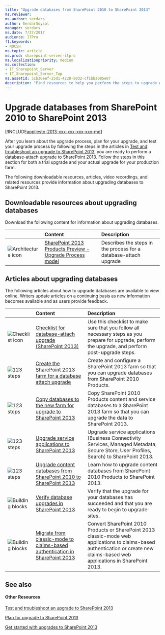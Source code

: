 ```yaml
---
title: "Upgrade databases from SharePoint 2010 to SharePoint 2013"
ms.reviewer: 
ms.author: serdars
author: SerdarSoysal
manager: serdars
ms.date: 7/27/2017
audience: ITPro
f1.keywords:
- NOCSH
ms.topic: article
ms.prod: sharepoint-server-itpro
ms.localizationpriority: medium
ms.collection:
- IT_Sharepoint_Server
- IT_Sharepoint_Server_Top
ms.assetid: 51b30eef-25d1-4228-8032-cf1bba085e07
description: "Find resources to help you perform the steps to upgrade databases from SharePoint 2010 Products to SharePoint 2013."
---
```


# Upgrade databases from SharePoint 2010 to SharePoint 2013

[!INCLUDE[appliesto-2013-xxx-xxx-xxx-xxx-md](../includes/appliesto-2013-xxx-xxx-xxx-xxx-md.md)] 
  
After you learn about the upgrade process, plan for your upgrade, and test your upgrade process by following the steps in the articles in [Test and troubleshoot an upgrade to SharePoint 2013](test-troubleshoot-upgrade-2013.md), you are ready to perform a database-attach upgrade to SharePoint 2013. Follow the steps in this section for both a trial upgrade and your actual upgrade for your production farm.
  
The following downloadable resources, articles, video recordings, and related resources provide information about upgrading databases to SharePoint 2013.
  
## Downloadable resources about upgrading databases

Download the following content for information about upgrading databases.
  
| |**Content**|**Description**|
|:-----|:-----|:-----|
|![Architecture icon](../media/mod_icon_architectureDiagrams_S.png)|[SharePoint 2013 Products Preview - Upgrade Process model](https://go.microsoft.com/fwlink/?LinkId=255047) <br/> |Describes the steps in the process for a database-attach upgrade  <br/> |

## Articles about upgrading databases

The following articles about how to upgrade databases are available to view online. Writers update articles on a continuing basis as new information becomes available and as users provide feedback.
  
| |**Content**|**Description**|
|:-----|:-----|:-----|
|![Checklist icon](../media/mod_icon_checklist_done_M.png)|[Checklist for database-attach upgrade (SharePoint 2013)](checklist-for-database-attach-upgrade-sharepoint-2013.md) <br/> |Use this checklist to make sure that you follow all necessary steps as you prepare for upgrade, perform the upgrade, and perform post-upgrade steps.  <br/> |
|![123 steps](../media/mod_icon_howTo_numeric_M.png)|[Create the SharePoint 2013 farm for a database attach upgrade](create-the-sharepoint-2013-farm-for-a-database-attach-upgrade.md) <br/> |Create and configure a SharePoint 2013 farm so that you can upgrade databases from SharePoint 2010 Products.  <br/> |
|![123 steps](../media/mod_icon_howTo_numeric_M.png)|[Copy databases to the new farm for upgrade to SharePoint 2013](copy-databases-to-the-new-farm-for-upgrade-to-sharepoint-2013.md) <br/> |Copy SharePoint 2010 Products content and service databases to a SharePoint 2013 farm so that you can upgrade the data to SharePoint 2013.  <br/> |
|![123 steps](../media/mod_icon_howTo_numeric_M.png)|[Upgrade service applications to SharePoint 2013](upgrade-service-applications-to-sharepoint-2013.md) <br/> |Upgrade service applications (Business Connectivity Services, Managed Metadata, Secure Store, User Profiles, Search) to SharePoint 2013.  <br/> |
|![123 steps](../media/mod_icon_howTo_numeric_M.png)|[Upgrade content databases from SharePoint 2010 to SharePoint 2013](upgrade-content-databases-from-sharepoint-2010-to-sharepoint-2013.md) <br/> |Learn how to upgrade content databases from SharePoint 2010 Products to SharePoint 2013.  <br/> |
|![Building blocks](../media/mod_icon_buildingblock_M.png)|[Verify database upgrades in SharePoint 2013](verify-upgrade.md) <br/> |Verify that the upgrade for your databases has succeeded and that you are ready to begin to upgrade sites.  <br/> |
|![Building blocks](../media/mod_icon_buildingblock_M.png)|[Migrate from classic-mode to claims-based authentication in SharePoint 2013](migrate-from-classic-mode-to-claims-based-authentication-in-sharepoint-2013.md) <br/> |Convert SharePoint 2010 Products or SharePoint 2013 classic-mode web applications to claims-based authentication or create new claims-based web applications in SharePoint 2013.  <br/> |
   
## See also

#### Other Resources

[Test and troubleshoot an upgrade to SharePoint 2013](test-troubleshoot-upgrade-2013.md)
  
[Plan for upgrade to SharePoint 2013](plan-for-upgrade.md)
  
[Get started with upgrades to SharePoint 2013](get-started-with-upgrade-2013.md)
